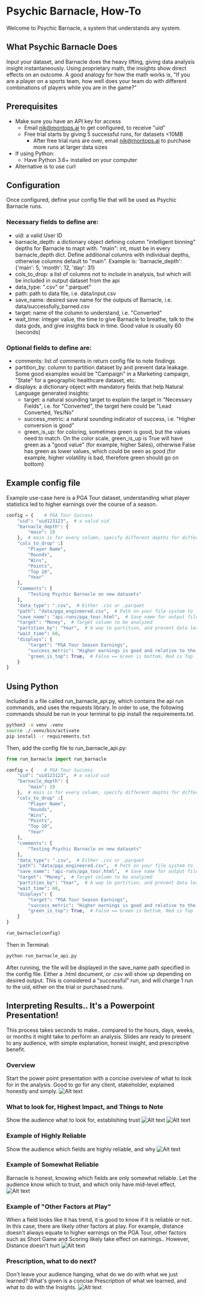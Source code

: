 # Psychic Barnacle, How-To
Welcome to Psychic Barnacle, a system that understands any system. 

## What Psychic Barnacle Does
Input your dataset, and Barnacle does the heavy lifting, giving data analysis insight instantaneously. Using proprietary math, the insights show direct effects on an outcome. 
A good analogy for how the math works is, "If you are a player on a sports team, how well does your team do with different combinations of players while you are in the game?" 

## Prerequisites
- Make sure you have an API key for access
  - Email nik@montops.ai to get configured, to receive "uid"
  - Free trial starts by giving 5 successful runs, for datasets <10MB 
    - After free trial runs are over, email nik@montops.ai to purchase more runs at larger data sizes
- If using Python:
  - Have Python 3.6+ installed on your computer
- Alternative is to use curl

## Configuration
Once configured, define your config file that will be used as Psychic Barnacle runs.

### Necessary fields to define are:
- uid: a valid User ID 
- barnacle_depth: a dictionary object defining column "intelligent binning" depths for Barnacle to mapt with. "main": int, must be in every barnacle_depth dict. Define additional columns with individual depths, otherwise columns default to "main". Example is: 'barnacle_depth': {'main': 5, 'month': 12, 'day': 31}
- cols_to_drop: a list of columns not to include in analysis, but which will be included in output dataset from the api
- data_type: ".csv" or ".parquet"
- path: path to data file, i.e. data/input.csv
- save_name: desired save name for the outputs of Barnacle, i.e. data/successfully_barned.csv
- target: name of the column to understand, i.e. "Converted"
- wait_time: integer value, the time to give Barnacle to breathe, talk to the data gods, and give insights back in time. Good value is usually 60 (seconds)


### Optional fields to define are:
- comments: list of comments in return config file to note findings
- partition_by: column to partition dataset by and prevent data leakage. Some good examples would be "Campaign" in a Marketing campaign, "State" for a geographic healthcare dataset, etc.
- displays: a dictionary object with mandatory fields that help Natural Language generated insights:
  - target: a natural sounding target to explain the target in "Necessary Fields", i.e. for "Converted", the target here could be "Lead Converted, Yes/No"
  - success_metric: a natural sounding indicator of success, i.e. "Higher conversion is good"
  - green_is_up: for coloring, sometimes green is good, but the values need to match. On the color scale, green_is_up is True will have green as a "good value" (for example, higher Sales), otherwise False has green as lower values, which could be seen as good (for example, higher volatility is bad, therefore green should go on bottom)


## Example config file

Example use-case here is a PGA Tour dataset, understanding what player statistics led to higher earnings over the course of a season. 

```python
config = {    # PGA Tour Success
	"uid": "uid123123",  # a valid uid
	"barnacle_depth": {
		"main": 10
	},  # main is for every column, specify different depths for different columns 
	"cols_to_drop" :[
		"Player Name", 
		"Rounds", 
		"Wins", 
		"Points", 
		"Top 10", 
		"Year"
	],
	"comments": [
		"Testing Psychic Barnacle on new datasets"
	],
	"data_type": ".csv",  # Either .csv or .parquet 
	"path": "data/pga_engineered.csv",  # Path on your file system to .csv 
	"save_name": "api-runs/pga_tour.html",  # Save name for output files
	"target": "Money",  # Target column to be analyzed
	"partition_by": "Year",  # A way to partition, and prevent data leakage
	"wait_time": 60,
	"displays": {
		"target": "PGA Tour Season Earnings",
		"success_metric": "Higher earnings is good and relative to the average player",
		"green_is_top": True,  # False == Green is bottom, Red is Top
	}
}
```

## Using Python

Included is a file called run_barnacle_api.py, which contains the api run commands, and uses the requests library. In order to use, the following commands should be run in your terminal to pip install the requirements.txt.

```bash
python3 -m venv .venv
source ./.venv/bin/activate
pip install -r requirements.txt
```

Then, add the config file to run_barnacle_api.py:

```python
from run_barnacle import run_barnacle

config = {    # PGA Tour Success
	"uid": "uid123123",  # a valid uid
	"barnacle_depth": {
		"main": 10
	},  # main is for every column, specify different depths for different columns 
	"cols_to_drop" :[
		"Player Name", 
		"Rounds", 
		"Wins", 
		"Points", 
		"Top 10", 
		"Year"
	],
	"comments": [
		"Testing Psychic Barnacle on new datasets"
	],
	"data_type": ".csv",  # Either .csv or .parquet 
	"path": "data/pga_engineered.csv",  # Path on your file system to .csv 
	"save_name": "api-runs/pga_tour.html",  # Save name for output files
	"target": "Money",  # Target column to be analyzed
	"partition_by": "Year",  # A way to partition, and prevent data leakage
	"wait_time": 60,
	"displays": {
		"target": "PGA Tour Season Earnings",
		"success_metric": "Higher earnings is good and relative to the average player",
		"green_is_top": True,  # False == Green is bottom, Red is Top
	}
}

run_barnacle(config)
```

Then in Terminal:

```bash
python run_barnacle_api.py
```

After running, the file will be displayed in the save_name path specified in the config file. Either a .html document, or .csv will show up depending on desired output. This is considered a "successful" run, and will charge 1 run to the uid, either on the trial or purchased runs. 


## Interpreting Results.. It's a Powerpoint Presentation!
This process takes seconds to make.. compared to the hours, days, weeks, or months it might take to perform an analysis. Slides are ready to present to any audience, with simple explanation, honest insight, and prescriptive benefit.

### Overview
Start the power point presentation with a concise overview of what to look for in the analysis. Good to go for any client, stakeholder, explained honestly and simply.
![Alt text](./tutorial_images/Overview.png)

### What to look for, Highest Impact, and Things to Note
Show the audience what to look for, establishing trust
![Alt text](./tutorial_images/AvgImpact.png)
![Alt text](./tutorial_images/FurtherNote.png)

### Example of Highly Reliable
Show the audience which fields are highly reliable, and why
![Alt text](./tutorial_images/HighlyReliable.png)

### Example of Somewhat Reliable
Barnacle is honest, knowing which fields are only somewhat reliable. Let the audience know which to trust, and which only have mid-level effect.
![Alt text](./tutorial_images/SomewhatReliable.png)

### Example of "Other Factors at Play" 
When a field looks like it has trend, it is good to know if it is reliable or not.. In this case, there are likely other factors at play. For example, distance doesn't always equate to higher earnings on the PGA Tour, other factors such as Short Game and Scoring likely take effect on earnings.. However, Distance doesn't hurt 
![Alt text](./tutorial_images/OtherFactors.png)

### Prescription, what to do next?
Don't leave your audience hanging, what do we do with what we just learned? What's given is a concise Prescription of what we learned, and what to do with the Insights. 
![Alt text](./tutorial_images/Prescription.png)

